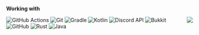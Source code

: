 **Working with**
  
  <img align="right" src="https://github-readme-stats.vercel.app/api/top-langs?username=nekkan&show_icons=true"/>
  <p/>
    <img alt="GitHub Actions" src="https://img.shields.io/badge/-Github%20Actions-2088FF?style=flat-square&logo=github-actions&logoColor=white"/>
    <img alt="Git" src="https://img.shields.io/badge/-Git-orange?style=flat-square&logo=git&logoColor=white"/>
    <img alt="Gradle" src="https://img.shields.io/badge/-Gradle-02303A?style=flat-square&logo=gradle&logoColor=white"/>
    <img alt="Kotlin" src="https://img.shields.io/badge/-Kotlin-e32581?style=flat-square&logo=kotlin&logoColor=white"/>
    <img alt="Discord API" src="https://img.shields.io/badge/-Discord%20API-7289DA?style=flat-square&logo=discord&logoColor=white"/>
    <img alt="Bukkit" src="https://img.shields.io/badge/-Bukkit-f5716c?style=flat-square&logo=square&logoColor=white"/>
    <img alt="GitHub" src="https://img.shields.io/badge/-GitHub-101010?style=flat-square&logo=github&logoColor=white"/>
    <img alt="Rust" src="https://img.shields.io/badge/-Rust-303030?style=flat-square&logo=rust&logoColor=white"/>
    <img alt="Java" src="https://img.shields.io/badge/-Java-E41C24?style=flat-square&logo=java&logoColor=white"/>
  </p>
